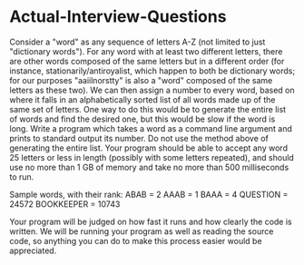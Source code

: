 Actual-Interview-Questions
==========================
Consider a "word" as any sequence of letters A-Z (not limited to just "dictionary words").  For any word
with at least two different letters, there are other words composed of the same letters but in a different
order (for instance, stationarily/antiroyalist, which happen to both be dictionary words; for our purposes
"aaiilnorstty" is also a "word" composed of the same letters as these two). 
We can then assign a number to every word, based on where it falls in an alphabetically sorted list of all
words made up of the same set of letters.  One way to do this would be to generate the entire list of
words and find the desired one, but this would be slow if the word is long. 
Write a program which takes a word as a command line argument and prints to standard output its
number.  Do not use the method above of generating the entire list.  Your program should be able to
accept any word 25 letters or less in length (possibly with some letters repeated), and should use no
more than 1 GB of memory and take no more than 500 milliseconds to run.

Sample words, with their rank:
ABAB = 2
AAAB = 1
BAAA = 4
QUESTION = 24572
BOOKKEEPER = 10743

Your program will be judged on how fast it runs and how clearly the code is written. We will be
running your program as well as reading the source code, so anything you can do to make this
process easier would be appreciated.
